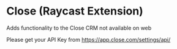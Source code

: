 # Close (Raycast Extension)

Adds functionality to the Close CRM not available on web

Please get your API Key from https://app.close.com/settings/api/